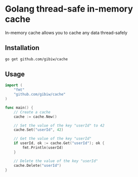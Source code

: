 # Golang thread-safe in-memory cache

In-memory cache allows you to cache any data thread-safely

## Installation

``` sh
go get github.com/gibiw/cache
```

## Usage

``` go
import (
    "fmt"
    "github.com/gibiw/cache"
)

func main() {
    // Create a cache
    cache := cache.New()

    // Set the value of the key "userId" to 42
    cache.Set("userId", 42)

    // Get the value of the key "userId"
    if userId, ok := cache.Get("userId"); ok {
        fmt.Println(userId)
    }

    // Delete the value of the key "userId"
    cache.Delete("userId")
}
```
